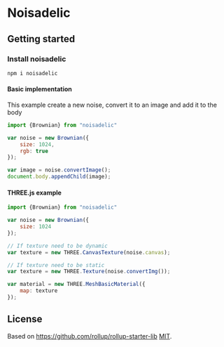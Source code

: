 # Noisadelic


## Getting started

### Install noisadelic
```bash
npm i noisadelic
```

#### Basic implementation
This example create a new noise, convert it to an image and add it to the body

```javascript
import {Brownian} from "noisadelic"

var noise = new Brownian({
    size: 1024,
    rgb: true
});

var image = noise.convertImage();
document.body.appendChild(image);
```

#### THREE.js example
```javascript
import {Brownian} from "noisadelic"

var noise = new Brownian({
    size: 1024
});

// If texture need to be dynamic
var texture = new THREE.CanvasTexture(noise.canvas);

// If texture need to be static
var texture = new THREE.Texture(noise.convertImg());

var material = new THREE.MeshBasicMaterial({
    map: texture
});
```




## License

Based on <a href="https://github.com/rollup/rollup-starter-lib">https://github.com/rollup/rollup-starter-lib</a>
[MIT](LICENSE).

